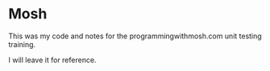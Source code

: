 # Mosh
This was my code and notes for the programmingwithmosh.com unit testing training. 

I will leave it for reference.
